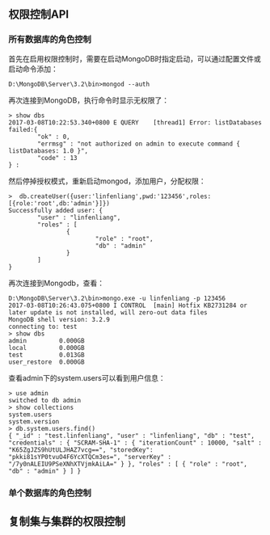 ## 权限控制API

### 所有数据库的角色控制

首先在启用权限控制时，需要在启动MongoDB时指定启动，可以通过配置文件或启动命令添加：



```
D:\MongoDB\Server\3.2\bin>mongod --auth
```
再次连接到MongoDB，执行命令时显示无权限了：



```
> show dbs
2017-03-08T10:22:53.340+0800 E QUERY    [thread1] Error: listDatabases failed:{
        "ok" : 0,
        "errmsg" : "not authorized on admin to execute command { listDatabases: 1.0 }",
        "code" : 13
} :
```
然后停掉授权模式，重新启动mongod，添加用户，分配权限：




```
>  db.createUser({user:'linfenliang',pwd:'123456',roles:[{role:'root',db:'admin'}]})
Successfully added user: {
        "user" : "linfenliang",
        "roles" : [
                {
                        "role" : "root",
                        "db" : "admin"
                }
        ]
}
```

再次连接到Mongodb，查看：


```
D:\MongoDB\Server\3.2\bin>mongo.exe -u linfenliang -p 123456
2017-03-08T10:26:43.075+0800 I CONTROL  [main] Hotfix KB2731284 or later update is not installed, will zero-out data files
MongoDB shell version: 3.2.9
connecting to: test
> show dbs
admin         0.000GB
local         0.000GB
test          0.013GB
user_restore  0.000GB
```
查看admin下的system.users可以看到用户信息：



```
> use admin
switched to db admin
> show collections
system.users
system.version
> db.system.users.find()
{ "_id" : "test.linfenliang", "user" : "linfenliang", "db" : "test", "credentials" : { "SCRAM-SHA-1" : { "iterationCount" : 10000, "salt" : "K65ZgJZS9hUtULJHAZ7vcg==", "storedKey": "pkki81sYP0tvuO4F6YcXTQCm3es=", "serverKey" : "/7y0nALEIU9PSeXNhXTVjmkAiLA=" } }, "roles" : [ { "role" : "root", "db" : "admin" } ] }
```







### 单个数据库的角色控制


## 复制集与集群的权限控制

